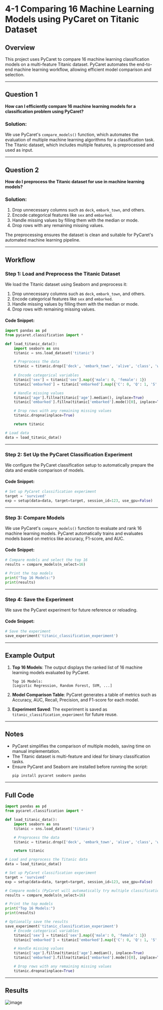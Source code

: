# 4-1 Comparing 16 Machine Learning Models using PyCaret on Titanic Dataset

## Overview

This project uses PyCaret to compare 16 machine learning classification models on a multi-feature Titanic dataset. PyCaret automates the end-to-end machine learning workflow, allowing efficient model comparison and selection.

---

## Question 1

**How can I efficiently compare 16 machine learning models for a classification problem using PyCaret?**

### Solution:

We use PyCaret's `compare_models()` function, which automates the evaluation of multiple machine learning algorithms for a classification task. The Titanic dataset, which includes multiple features, is preprocessed and used as input.

---

## Question 2

**How do I preprocess the Titanic dataset for use in machine learning models?**

### Solution:

1. Drop unnecessary columns such as `deck`, `embark_town`, and others.
2. Encode categorical features like `sex` and `embarked`.
3. Handle missing values by filling them with the median or mode.
4. Drop rows with any remaining missing values.

The preprocessing ensures the dataset is clean and suitable for PyCaret's automated machine learning pipeline.

---

## Workflow

### Step 1: Load and Preprocess the Titanic Dataset

We load the Titanic dataset using Seaborn and preprocess it:

1. Drop unnecessary columns such as `deck`, `embark_town`, and others.
2. Encode categorical features like `sex` and `embarked`.
3. Handle missing values by filling them with the median or mode.
4. Drop rows with remaining missing values.

#### Code Snippet:

```python
import pandas as pd
from pycaret.classification import *

def load_titanic_data():
    import seaborn as sns
    titanic = sns.load_dataset('titanic')

    # Preprocess the data
    titanic = titanic.drop(['deck', 'embark_town', 'alive', 'class', 'who', 'adult_male', 'alone'], axis=1)
    
    # Encode categorical variables
    titanic['sex'] = titanic['sex'].map({'male': 0, 'female': 1})
    titanic['embarked'] = titanic['embarked'].map({'C': 0, 'Q': 1, 'S': 2})

    # Handle missing values
    titanic['age'].fillna(titanic['age'].median(), inplace=True)
    titanic['embarked'].fillna(titanic['embarked'].mode()[0], inplace=True)

    # Drop rows with any remaining missing values
    titanic.dropna(inplace=True)

    return titanic

# Load data
data = load_titanic_data()
```

---

### Step 2: Set Up the PyCaret Classification Experiment

We configure the PyCaret classification setup to automatically prepare the data and enable comparison of models.

#### Code Snippet:

```python
# Set up PyCaret classification experiment
target = 'survived'
exp = setup(data=data, target=target, session_id=123, use_gpu=False)
```

---

### Step 3: Compare Models

We use PyCaret's `compare_models()` function to evaluate and rank 16 machine learning models. PyCaret automatically trains and evaluates models based on metrics like accuracy, F1-score, and AUC.

#### Code Snippet:

```python
# Compare models and select the top 16
results = compare_models(n_select=16)

# Print the top models
print("Top 16 Models:")
print(results)
```

---

### Step 4: Save the Experiment

We save the PyCaret experiment for future reference or reloading.

#### Code Snippet:

```python
# Save the experiment
save_experiment('titanic_classification_experiment')
```

---

## Example Output

1. **Top 16 Models**: The output displays the ranked list of 16 machine learning models evaluated by PyCaret.

   ```text
   Top 16 Models:
   [Logistic Regression, Random Forest, SVM, ...]
   ```

2. **Model Comparison Table**: PyCaret generates a table of metrics such as Accuracy, AUC, Recall, Precision, and F1-score for each model.

3. **Experiment Saved**: The experiment is saved as `titanic_classification_experiment` for future reuse.

---

## Notes

- PyCaret simplifies the comparison of multiple models, saving time on manual implementation.
- The Titanic dataset is multi-feature and ideal for binary classification tasks.
- Ensure PyCaret and Seaborn are installed before running the script:
  ```bash
  pip install pycaret seaborn pandas
  ```

---

## Full Code

```python
import pandas as pd
from pycaret.classification import *

def load_titanic_data():
    import seaborn as sns
    titanic = sns.load_dataset('titanic')

    # Preprocess the data
    titanic = titanic.drop(['deck', 'embark_town', 'alive', 'class', 'who', 'adult_male', 'alone'], axis=1)

    return titanic

# Load and preprocess the Titanic data
data = load_titanic_data()

# Set up PyCaret classification experiment
target = 'survived'
exp = setup(data=data, target=target, session_id=123, use_gpu=False)

# Compare models (PyCaret will automatically try multiple classification models)
results = compare_models(n_select=16)

# Print the top models
print("Top 16 Models:")
print(results)

# Optionally save the results
save_experiment('titanic_classification_experiment')
    # Encode categorical variables
    titanic['sex'] = titanic['sex'].map({'male': 0, 'female': 1})
    titanic['embarked'] = titanic['embarked'].map({'C': 0, 'Q': 1, 'S': 2})

    # Handle missing values
    titanic['age'].fillna(titanic['age'].median(), inplace=True)
    titanic['embarked'].fillna(titanic['embarked'].mode()[0], inplace=True)

    # Drop rows with any remaining missing values
    titanic.dropna(inplace=True)

```

---

## Results

![image](https://github.com/user-attachments/assets/cadffded-f4a1-4014-b2cc-1ba65216be8f)



